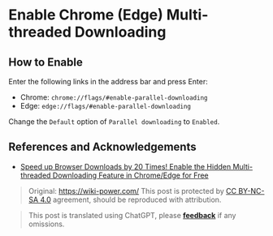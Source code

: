 # Enable Chrome (Edge) Multi-threaded Downloading

## How to Enable

Enter the following links in the address bar and press Enter:

- Chrome: `chrome://flags/#enable-parallel-downloading`
- Edge: `edge://flags/#enable-parallel-downloading`

Change the `Default` option of `Parallel downloading` to `Enabled`.

## References and Acknowledgements

- [Speed up Browser Downloads by 20 Times! Enable the Hidden Multi-threaded Downloading Feature in Chrome/Edge for Free](https://www.iplaysoft.com/chrome-parallel-download.html)

> Original: <https://wiki-power.com/>
> This post is protected by [CC BY-NC-SA 4.0](https://creativecommons.org/licenses/by/4.0/deed.en) agreement, should be reproduced with attribution.

> This post is translated using ChatGPT, please [**feedback**](https://github.com/linyuxuanlin/Wiki_MkDocs/issues/new) if any omissions.